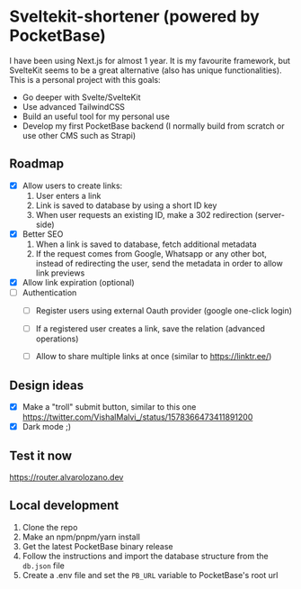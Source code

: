 # Sveltekit-shortener (powered by PocketBase)

I have been using Next.js for almost 1 year. It is my favourite framework, but SvelteKit seems to be a great alternative (also has unique functionalities). This is a personal project with this goals:
- Go deeper with Svelte/SvelteKit
- Use advanced TailwindCSS
- Build an useful tool for my personal use
- Develop my first PocketBase backend (I normally build from scratch or use other CMS such as Strapi)

## Roadmap
- [x] Allow users to create links:
  1. User enters a link
  2. Link is saved to database by using a short ID key
  3. When user requests an existing ID, make a 302 redirection (server-side)
- [x] Better SEO
  1. When a link is saved to database, fetch additional metadata
  2. If the request comes from Google, Whatsapp or any other bot, instead of redirecting the user, send the metadata in order to allow link previews
- [x] Allow link expiration (optional)
- [ ] Authentication
    - [ ] Register users using external Oauth provider (google one-click login)
    - [ ] If a registered user creates a link, save the relation (advanced operations)
    - [ ] Allow to share multiple links at once (similar to https://linktr.ee/)


## Design ideas
- [x] Make a "troll" submit button, similar to this one https://twitter.com/VishalMalvi_/status/1578366473411891200
- [x] Dark mode ;)

## Test it now
https://router.alvarolozano.dev

## Local development
1. Clone the repo
2. Make an npm/pnpm/yarn install
3. Get the latest PocketBase binary release
4. Follow the instructions and import the database structure from the `db.json` file
5. Create a .env file and set the `PB_URL` variable to PocketBase's root url
